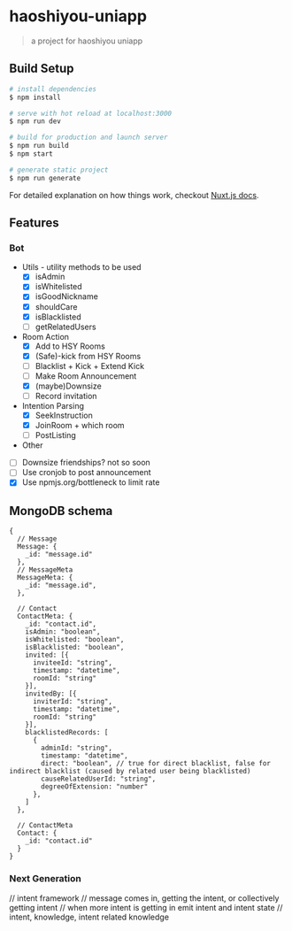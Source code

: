 # haoshiyou-uniapp

> a project for haoshiyou uniapp

## Build Setup

``` bash
# install dependencies
$ npm install

# serve with hot reload at localhost:3000
$ npm run dev

# build for production and launch server
$ npm run build
$ npm start

# generate static project
$ npm run generate
```

For detailed explanation on how things work, checkout [Nuxt.js docs](https://nuxtjs.org).

## Features
### Bot
- Utils - utility methods to be used
  - [X] isAdmin
  - [X] isWhitelisted
  - [X] isGoodNickname
  - [X] shouldCare
  - [X] isBlacklisted
  - [ ] getRelatedUsers

- Room Action
  - [X] Add to HSY Rooms
  - [X] (Safe)-kick from HSY Rooms
  - [ ] Blacklist + Kick + Extend Kick
  - [ ] Make Room Announcement
  - [X] (maybe)Downsize
  - [ ] Record invitation

- Intention Parsing
  - [X] SeekInstruction
  - [X] JoinRoom + which room 
  - [ ] PostListing

- Other
 - [ ] Downsize friendships? not so soon
 - [ ] Use cronjob to post announcement
 - [X] Use npmjs.org/bottleneck to limit rate

## MongoDB schema
```json5
{
  // Message
  Message: {
    _id: "message.id"
  },
  // MessageMeta
  MessageMeta: {
    _id: "message.id",
  },
  
  // Contact
  ContactMeta: {
    _id: "contact.id",
    isAdmin: "boolean",
    isWhitelisted: "boolean",
    isBlacklisted: "boolean",
    invited: [{
      inviteeId: "string", 
      timestamp: "datetime", 
      roomId: "string" 
    }],
    invitedBy: [{
      inviterId: "string", 
      timestamp: "datetime", 
      roomId: "string" 
    }],
    blacklistedRecords: [
      { 
        adminId: "string",
        timestamp: "datetime",
        direct: "boolean", // true for direct blacklist, false for indirect blacklist (caused by related user being blacklisted)
        causeRelatedUserId: "string",
        degreeOfExtension: "number"
      },
    ]
  },
  
  // ContactMeta
  Contact: {
    _id: "contact.id"
  }
}

```


### Next Generation
  // intent framework
  // message comes in, getting the intent, or collectively getting intent
  // when more intent is getting in emit intent and intent state
  // intent, knowledge, intent related knowledge
